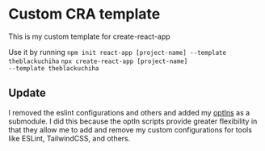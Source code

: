 # Custom CRA template

This is my custom template for create-react-app

Use it by running
<code>npm init react-app [project-name] --template theblackuchiha</code>
<code>npx create-react-app [project-name] --template theblackuchiha</code>

## Update

I removed the eslint configurations and others and added my [optIns](https://github.com/OlaoluwaM/optIns) as a submodule. I did this because the optIn scripts provide greater flexibility in that they allow me to add and remove my custom configurations for tools like ESLint, TailwindCSS, and others.
